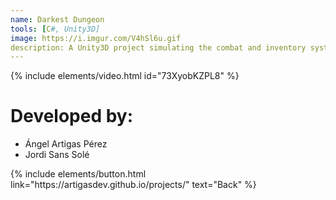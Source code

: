 ```yaml
---
name: Darkest Dungeon
tools: [C#, Unity3D]
image: https://i.imgur.com/V4hSl6u.gif
description: A Unity3D project simulating the combat and inventory systems of the indie game Darkest Dungeon.
---
```


{% include elements/video.html id="73XyobKZPL8" %}

# Developed by:
- Ángel Artigas Pérez
- Jordi Sans Solé

<p class="text-center">
{% include elements/button.html link="https://artigasdev.github.io/projects/" text="Back" %}
</p>